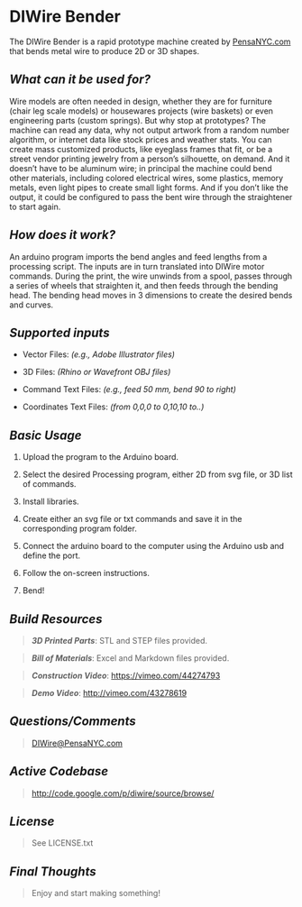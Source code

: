 # DIWire Bender

The DIWire Bender is a rapid prototype machine created by [PensaNYC.com](http://pensanyc.com/) that bends metal wire to produce 2D or 3D shapes.

## _What can it be used for?_

Wire models are often needed in design, whether they are for furniture (chair leg scale models) or housewares projects (wire baskets) or even engineering parts (custom springs). But why stop at prototypes? The machine can read any data, why not output artwork from a random number algorithm, or internet data like stock prices and weather stats. You can create mass customized products, like eyeglass frames that fit, or be a street vendor printing jewelry from a person’s silhouette, on demand. And it doesn’t have to be aluminum wire; in principal the machine could bend other materials, including colored electrical wires, some plastics, memory metals, even light pipes to create small light forms. And if you don’t like the output, it could be configured to pass the bent wire through the straightener to start again.

## _How does it work?_

An arduino program imports the bend angles and feed lengths from a processing script. The inputs are in turn translated into DIWire motor commands. During the print, the wire unwinds from a spool, passes through a series of wheels that straighten it, and then feeds through the bending head. The bending head moves in 3 dimensions to create the desired bends and curves.

## _Supported inputs_

- Vector Files: _(e.g., Adobe Illustrator files)_

- 3D Files: _(Rhino or Wavefront OBJ files)_

- Command Text Files: _(e.g., feed 50 mm, bend 90 to right)_

- Coordinates Text Files: _(from 0,0,0 to 0,10,10 to..)_

## _Basic Usage_

1. Upload the program to the Arduino board.

2. Select the desired Processing program, either 2D from svg file, or 3D list of commands.

3. Install libraries.

4. Create either an svg file or txt commands and save it in the corresponding program folder.

5. Connect the arduino board to the computer using the Arduino usb and define the port.

6. Follow the on-screen instructions.

7. Bend!

## _Build Resources_

> ___3D Printed Parts___: STL and STEP files provided.

> ___Bill of Materials___: Excel and Markdown files provided.

> ___Construction Video___: <https://vimeo.com/44274793>

> ___Demo Video___: <http://vimeo.com/43278619>

## _Questions/Comments_

> <DIWire@PensaNYC.com>

## _Active Codebase_

> <http://code.google.com/p/diwire/source/browse/>

## _License_

> See LICENSE.txt

## _Final Thoughts_

> Enjoy and start making something!  
